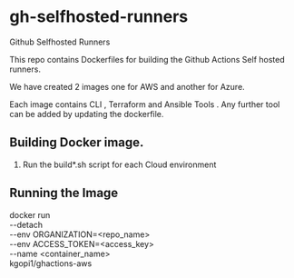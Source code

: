 # gh-selfhosted-runners

Github Selfhosted Runners

This repo contains Dockerfiles for building the Github Actions Self hosted runners.

We have created 2 images one for AWS and another for Azure.

Each image contains CLI , Terraform and Ansible Tools . Any further tool can be added by updating the dockerfile.

## Building Docker image.

1. Run the build*.sh script for each Cloud environment

## Running the Image

docker run \
 --detach \
 --env ORGANIZATION=<repo_name> \
 --env ACCESS_TOKEN=<access_key> \
 --name <container_name> \
 kgopi1/ghactions-aws
